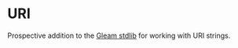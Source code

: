 # URI

Prospective addition to the [Gleam stdlib](https://github.com/gleam-lang/stdlib) for working with URI strings.
